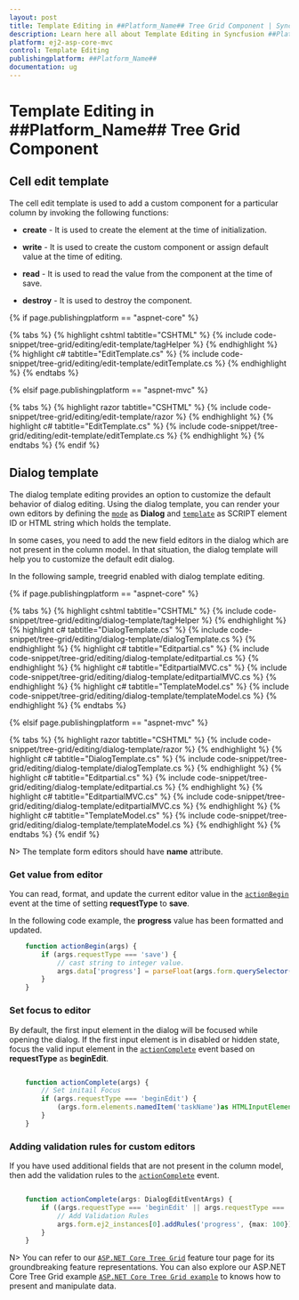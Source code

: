 ```yaml
---
layout: post
title: Template Editing in ##Platform_Name## Tree Grid Component | Syncfusion
description: Learn here all about Template Editing in Syncfusion ##Platform_Name## Tree Grid component of Syncfusion Essential JS 2 and more.
platform: ej2-asp-core-mvc
control: Template Editing
publishingplatform: ##Platform_Name##
documentation: ug
---
```



# Template Editing in ##Platform_Name## Tree Grid Component

## Cell edit template

The cell edit template is used to add a custom component for a particular column by invoking the following functions:

* **create** - It is used to create the element at the time of initialization.

* **write** - It is used to create the custom component or assign default value at the time of editing.

* **read** - It is used to read the value from the component at the time of save.

* **destroy** - It is used to destroy the component.

{% if page.publishingplatform == "aspnet-core" %}

{% tabs %}
{% highlight cshtml tabtitle="CSHTML" %}
{% include code-snippet/tree-grid/editing/edit-template/tagHelper %}
{% endhighlight %}
{% highlight c# tabtitle="EditTemplate.cs" %}
{% include code-snippet/tree-grid/editing/edit-template/editTemplate.cs %}
{% endhighlight %}
{% endtabs %}

{% elsif page.publishingplatform == "aspnet-mvc" %}

{% tabs %}
{% highlight razor tabtitle="CSHTML" %}
{% include code-snippet/tree-grid/editing/edit-template/razor %}
{% endhighlight %}
{% highlight c# tabtitle="EditTemplate.cs" %}
{% include code-snippet/tree-grid/editing/edit-template/editTemplate.cs %}
{% endhighlight %}
{% endtabs %}
{% endif %}



## Dialog template

The dialog template editing provides an option to customize the default behavior of dialog editing. Using the dialog template, you can render your own editors by defining the [`mode`](https://help.syncfusion.com/cr/cref_files/aspnetcore-js2/Syncfusion.EJ2~Syncfusion.EJ2.TreeGrid.TreeGridEditSettings~Mode.html) as **Dialog** and [`template`](https://help.syncfusion.com/cr/cref_files/aspnetcore-js2/Syncfusion.EJ2~Syncfusion.EJ2.TreeGrid.TreeGridEditSettings~Template.html) as SCRIPT element ID or HTML string which holds the template.

In some cases, you need to add the new field editors in the dialog which are not present in the column model. In that situation, the dialog template will help you to customize the default edit dialog.

In the following sample, treegrid enabled with dialog template editing.

{% if page.publishingplatform == "aspnet-core" %}

{% tabs %}
{% highlight cshtml tabtitle="CSHTML" %}
{% include code-snippet/tree-grid/editing/dialog-template/tagHelper %}
{% endhighlight %}
{% highlight c# tabtitle="DialogTemplate.cs" %}
{% include code-snippet/tree-grid/editing/dialog-template/dialogTemplate.cs %}
{% endhighlight %}
{% highlight c# tabtitle="Editpartial.cs" %}
{% include code-snippet/tree-grid/editing/dialog-template/editpartial.cs %}
{% endhighlight %}
{% highlight c# tabtitle="EditpartialMVC.cs" %}
{% include code-snippet/tree-grid/editing/dialog-template/editpartialMVC.cs %}
{% endhighlight %}
{% highlight c# tabtitle="TemplateModel.cs" %}
{% include code-snippet/tree-grid/editing/dialog-template/templateModel.cs %}
{% endhighlight %}
{% endtabs %}

{% elsif page.publishingplatform == "aspnet-mvc" %}

{% tabs %}
{% highlight razor tabtitle="CSHTML" %}
{% include code-snippet/tree-grid/editing/dialog-template/razor %}
{% endhighlight %}
{% highlight c# tabtitle="DialogTemplate.cs" %}
{% include code-snippet/tree-grid/editing/dialog-template/dialogTemplate.cs %}
{% endhighlight %}
{% highlight c# tabtitle="Editpartial.cs" %}
{% include code-snippet/tree-grid/editing/dialog-template/editpartial.cs %}
{% endhighlight %}
{% highlight c# tabtitle="EditpartialMVC.cs" %}
{% include code-snippet/tree-grid/editing/dialog-template/editpartialMVC.cs %}
{% endhighlight %}
{% highlight c# tabtitle="TemplateModel.cs" %}
{% include code-snippet/tree-grid/editing/dialog-template/templateModel.cs %}
{% endhighlight %}
{% endtabs %}
{% endif %}



N> The template form editors should have **name** attribute.

### Get value from editor

You can read, format, and update the current editor value in the [`actionBegin`](https://help.syncfusion.com/cr/cref_files/aspnetcore-js2/Syncfusion.EJ2~Syncfusion.EJ2.TreeGrid.TreeGrid~ActionBegin.html) event at the time of setting **requestType** to **save**.

In the following code example, the **progress** value has been formatted and updated.

``` typescript
    function actionBegin(args) {
        if (args.requestType === 'save') {
            // cast string to integer value.
            args.data['progress'] = parseFloat(args.form.querySelector("#progress").value);
        }
    }

```

### Set focus to editor

By default, the first input element in the dialog will be focused while opening the dialog.
If the first input element is in disabled or hidden state, focus the valid input element in the [`actionComplete`](https://help.syncfusion.com/cr/cref_files/aspnetcore-js2/Syncfusion.EJ2~Syncfusion.EJ2.TreeGrid.TreeGrid~ActionComplete.html) event based on **requestType** as **beginEdit**.

```typescript

    function actionComplete(args) {
        // Set initail Focus
        if (args.requestType === 'beginEdit') {
            (args.form.elements.namedItem('taskName')as HTMLInputElement).focus();
        }
    }

```

### Adding validation rules for custom editors

If you have used additional fields that are not present in the column model, then add the validation rules to the [`actionComplete`](https://help.syncfusion.com/cr/cref_files/aspnetcore-js2/Syncfusion.EJ2~Syncfusion.EJ2.TreeGrid.TreeGrid~ActionComplete.html) event.

```typescript

    function actionComplete(args: DialogEditEventArgs) {
        if ((args.requestType === 'beginEdit' || args.requestType === 'add')) {
            // Add Validation Rules
            args.form.ej2_instances[0].addRules('progress', {max: 100});
        }
    }

```



N> You can refer to our  [`ASP.NET Core Tree Grid`](https://www.syncfusion.com/aspnet-core-ui-controls/tree-grid) feature tour page for its groundbreaking feature representations. You can also explore our ASP.NET Core Tree Grid example [`ASP.NET Core Tree Grid example`](https://ej2.syncfusion.com/aspnetcore/TreeGrid/Overview#/material) to knows how to present and manipulate data.